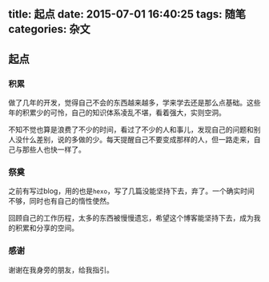 title: 起点
date: 2015-07-01 16:40:25
tags: 随笔
categories: 杂文
---
## 起点

### 积累

做了几年的开发，觉得自己不会的东西越来越多，学来学去还是那么点基础。这些年的积累少的可怜，自己的知识体系凌乱不堪，看着强大，实则空洞。

不知不觉也算是浪费了不少的时间，看过了不少的人和事儿，发现自己的问题和别人没什么差别，说的多做的少。每天提醒自己不要变成那样的人，但一路走来，自己与那些人也快一样了。

### 祭奠

之前有写过blog，用的也是`hexo`，写了几篇没能坚持下去，弃了。一个确实时间不够，同时也有自己的惰性使然。

回顾自己的工作历程，太多的东西被慢慢遗忘，希望这个博客能坚持下去，成为我的积累和分享的空间。

### 感谢

谢谢在我身旁的朋友，给我指引。
